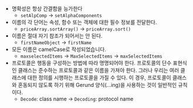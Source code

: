 * 명확성은 항상 간결함을 능가한다
	* `setAlpComp` -> `setAlphaComponents`
* 이름의 각 단어는 속성, 함수 또는 객체에 대한 필수 정보를 전달한다.
	* `priceArray.sortArray()` -> `priceArray.sort()`
* 이름은 절대 자기 참조가 되어서는 안 된다.
	* `firstNameObject` -> `firstName`
* 모든 이름은 camelCase로 작성되었습니다.
	* `maxselectedItems` -> `MaxSelectedItems` -> `maxSelectedItems`
* 프로토콜은 행동을 구성하는 방법에 따라 명명되어야 한다. 프로토콜의 단수 표현식인 클래스는 준수하는 프로토콜과 같은 이름을 가져야 한다. 그러나 우리는 여러 클래스에 대한 정의를 시행하는 프로토콜을 가질 수 있다. 이 경우, 프로토콜이 클래스와 혼동되지 않도록 하기 위해 Gerund 양식(...ing)을 사용하는 것이 일반적인 규칙이다.
	* `Decode`: class name -> `Decoding`: protocol name